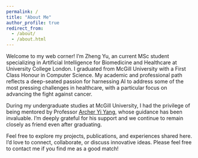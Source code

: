 ```yaml
---
permalink: /
title: "About Me"
author_profile: true
redirect_from: 
  - /about/
  - /about.html
---
```


Welcome to my web corner! I’m Zheng Yu, an current MSc student specializing in Artificial Intelligence for Biomedicine and Healthcare at University College London. I graduated from McGill University with a First Class Honour in Computer Science. My academic and professional path reflects a deep-seated passion for harnessing AI to address some of the most pressing challenges in healthcare, with a particular focus on advancing the fight against cancer.

During my undergraduate studies at McGill University, I had the privilege of being mentored by Professor [Archer Yi Yang](https://www.math.mcgill.ca/yyang/), whose guidance has been invaluable. I’m deeply grateful for his support and we continue to remain closely as friend even after graduating.

Feel free to explore my projects, publications, and experiences shared here. I’d love to connect, collaborate, or discuss innovative ideas. Please feel free to contact me if you find me as a good match!